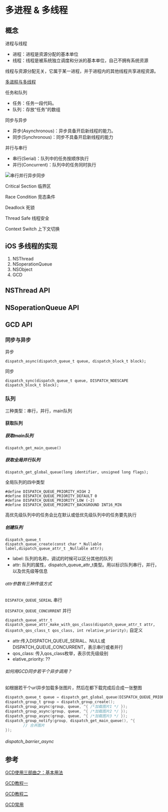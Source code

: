 # 多进程 & 多线程

## 概念

进程与线程

- 进程：进程是资源分配的基本单位
- 线程：线程是被系统独立调度和分派的基本单位，自己不拥有系统资源

线程与资源分配无关，它属于某一进程，并于进程内的其他线程共享进程资源。

[多进程与多线程](../计算机/进程线程.pdf)

任务和队列

- 任务：任务一段代码。
- 队列：存放“任务”的数组

同步与异步

- 异步(Asynchronous)：异步具备开启新线程的能力。
- 同步(Synchronous)：同步不具备开启新线程的能力

并行与串行

- 串行(Serial)：队列中的任务按顺序执行
- 并行(Concurrent)：队列中的任务同时执行

![串行并行异步同步](../Sources/1477828129712413.png)

Critical Section 临界区

Race Condition 竞态条件

Deadlock 死锁

Thread Safe 线程安全

Context Switch 上下文切换

## iOS 多线程的实现

1. NSThread
2. NSoperationQueue
3. NSObject
4. GCD

## NSThread API

## NSoperationQueue API

## GCD API

### 同步与异步

异步

    dispatch_async(dispatch_queue_t queue, dispatch_block_t block);

同步

    dispatch_sync(dispatch_queue_t queue, DISPATCH_NOESCAPE dispatch_block_t block);

### 队列

三种类型：串行，并行，main队列

#### 获取队列

##### 获取main队列

    dispatch_get_main_queue()

##### 获取全局并行队列

    dispatch_get_global_queue(long identifier, unsigned long flags);

全局队列的四中类型

    #define DISPATCH_QUEUE_PRIORITY_HIGH 2
    #define DISPATCH_QUEUE_PRIORITY_DEFAULT 0
    #define DISPATCH_QUEUE_PRIORITY_LOW (-2)
    #define DISPATCH_QUEUE_PRIORITY_BACKGROUND INT16_MIN

高优先级队列中的任务会比在默认或低优先级队列中的任务要先执行

##### 创建队列

    dispatch_queue_t
    dispatch_queue_create(const char *_Nullable label,dispatch_queue_attr_t _Nullable attr);

- label: 队列的名称，调试的时候可以区分其他的队列
- attr: 队列的属性，dispatch_queue_attr_t类型。用以标识队列串行，并行，以及优先级等信息

###### attr参数有三种传值方式

`DISPATCH_QUEUE_SERIAL` 串行

`DISPATCH_QUEUE_CONCURRENT` 并行

`dispatch_queue_attr_t dispatch_queue_attr_make_with_qos_class(dispatch_queue_attr_t attr, dispatch_qos_class_t qos_class, int relative_priority);` 自定义

- attr:传入DISPATCH_QUEUE_SERIAL、NULL或DISPATCH_QUEUE_CONCURRENT，表示串行或者并行
- qos_class: 传入qos_class枚举，表示优先级级别
- elative_priority: ??

###### 如何用GCD同步若干个异步调用？

如根据若干个url异步加载多张图片，然后在都下载完成后合成一张整图

```Objective-C
dispatch_queue_t queue = dispatch_get_global_queue(DISPATCH_QUEUE_PRIORITY_DEFAULT, 0);
dispatch_group_t group = dispatch_group_create();
dispatch_group_async(group, queue, ^{ /*加载图片1 */ });
dispatch_group_async(group, queue, ^{ /*加载图片2 */ });
dispatch_group_async(group, queue, ^{ /*加载图片3 */ });
dispatch_group_notify(group, dispatch_get_main_queue(), ^{
        // 合并图片
});
```

###### dispatch_barrier_async

## 参考

[GCD使用三部曲之：基本用法](http://www.cocoachina.com/ios/20170510/19232.html)

[GCD教程一](https://github.com/nixzhu/dev-blog/blob/master/2014-04-19-grand-central-dispatch-in-depth-part-1.md)

[GCD教程二](https://github.com/nixzhu/dev-blog/blob/master/2014-05-14-grand-central-dispatch-in-depth-part-2.md)

[GCD常用](https://www.jianshu.com/p/2d57c72016c6)